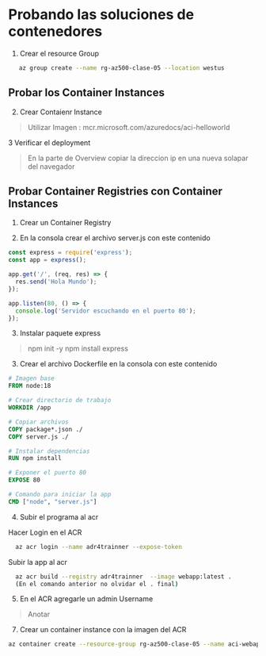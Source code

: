 # Probando las soluciones de contenedores

1. Crear el resource Group
```bash
   az group create --name rg-az500-clase-05 --location westus  
```

## Probar los Container Instances

2. Crear Contaienr Instance

> Utilizar Imagen : mcr.microsoft.com/azuredocs/aci-helloworld

3 Verificar el deployment

> En la parte de Overview copiar la direccion ip en una nueva solapar del navegador

## Probar Container Registries con Container Instances

1. Crear un Container Registry

2. En la consola crear el archivo server.js con este contenido

```javascript
const express = require('express');
const app = express();

app.get('/', (req, res) => {
  res.send('Hola Mundo');
});

app.listen(80, () => {
  console.log('Servidor escuchando en el puerto 80');
});
```

3. Instalar paquete express

> npm init -y
> npm install express

3. Crear el archivo Dockerfile en la consola con este contenido

```dockerfile
# Imagen base
FROM node:18

# Crear directorio de trabajo
WORKDIR /app

# Copiar archivos
COPY package*.json ./
COPY server.js ./

# Instalar dependencias
RUN npm install

# Exponer el puerto 80
EXPOSE 80

# Comando para iniciar la app
CMD ["node", "server.js"]

```

4. Subir el programa al acr

Hacer Login en el ACR
```bash
  az acr login --name adr4trainner --expose-token
```

Subir la app al acr
```bash
  az acr build --registry adr4trainner  --image webapp:latest .   
  (En el comando anterior no olvidar el . final)
```

5. En el ACR agregarle un admin Username

> Anotar <USERNAME> <PASSWORD>

7. Crear un container instance con la imagen del ACR

```bash
az container create --resource-group rg-az500-clase-05 --name aci-webapp --image adr4trainner.azurecr.io/webapp:latest  --ports 80 --ip-address Public --os-type Linux --cpu 1 --memory 2 --registry-username <USERNAME> --registry-password <PASSWORD>
```
   

> 
